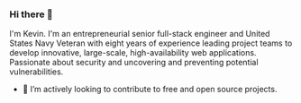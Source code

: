 ### Hi there 👋

I'm Kevin. I'm an entrepreneurial senior full-stack engineer and United States Navy Veteran with eight years of experience leading project teams to develop innovative, large-scale, high-availability web applications. Passionate about security and uncovering and preventing potential vulnerabilities.

- 🔭 I’m actively looking to contribute to free and open source projects.

<!--
**kborling/kborling** is a ✨ _special_ ✨ repository because its `README.md` (this file) appears on your GitHub profile.

Here are some ideas to get you started:

- 🔭 I’m currently working on ...
- 🌱 I’m currently learning ...
- 👯 I’m looking to collaborate on ...
- 🤔 I’m looking for help with ...
- 💬 Ask me about ...
- 📫 How to reach me: ...
- 😄 Pronouns: ...
- ⚡ Fun fact: ...
-->

<!--<img alt="You may have a screen reader, but you still got rick rolled. Yes, this is a gif of Rick Astley's famous &quot;Never Gonna Give You Up&quot;." src="https://github.com/kborling/kborling/blob/main/nice.gif?raw=true" width="100%">-->
